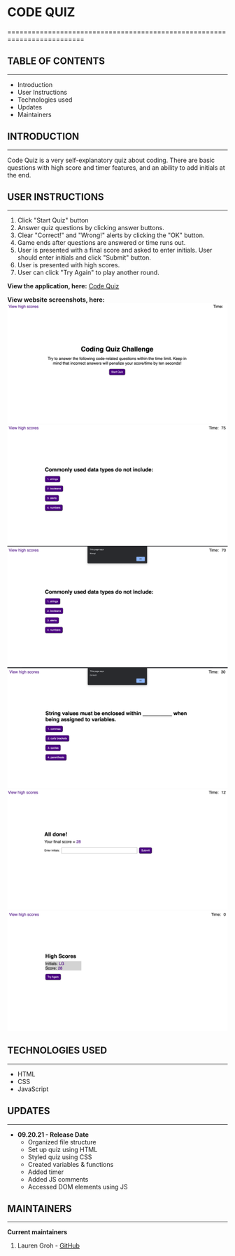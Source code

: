 # CODE QUIZ
=========================================================================

## TABLE OF CONTENTS
--------------------

* Introduction
* User Instructions
* Technologies used
* Updates
* Maintainers


## INTRODUCTION
---------------

Code Quiz is a very self-explanatory quiz about coding. There are basic questions with high score and timer features, and an ability to add initials at the end. 

## USER INSTRUCTIONS
--------------------

1. Click "Start Quiz" button
2. Answer quiz questions by clicking answer buttons.
3. Clear "Correct!" and "Wrong!" alerts by clicking the "OK" button.
4. Game ends after questions are answered or time runs out.
5. User is presented with a final score and asked to enter initials. User should enter initials and click "Submit" button.
6. User is presented with high scores.
7. User can click "Try Again" to play another round.


**View the application, here:** [Code Quiz](https://grohtech.github.io/code-quiz/ "Code Quiz")

**View website screenshots, here:**  
![Code Quiz - 1](./assets/images/code-quiz-1.png "Code Quiz - 1")
![Code Quiz - 2](./assets/images/code-quiz-2.png "Code Quiz - 2") 
![Code Quiz - 3](./assets/images/code-quiz-3.png "Code Quiz - 3") 
![Code Quiz - 4](./assets/images/code-quiz-4.png "Code Quiz - 4") 
![Code Quiz - 5](./assets/images/code-quiz-5.png "Code Quiz - 5") 
![Code Quiz - 6](./assets/images/code-quiz-6.png "Code Quiz - 6") 


## TECHNOLOGIES USED
--------------------

* HTML
* CSS
* JavaScript


## UPDATES
----------

* **09.20.21 - Release Date**
    * Organized file structure
    * Set up quiz using HTML
    * Styled quiz using CSS
    * Created variables & functions
    * Added timer 
    * Added JS comments
    * Accessed DOM elements using JS


## MAINTAINERS
--------------

**Current maintainers**
1. Lauren Groh - [GitHub](https://github.com/GrohTech "GitHub Profile")